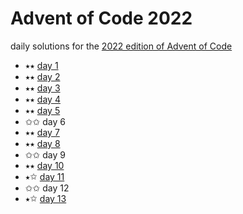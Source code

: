 # Advent of Code 2022

daily solutions for the [2022 edition of Advent of Code](https://adventofcode.com/2022)

- ⭑⭑ [day 1](/day-01/day1.js)
- ⭑⭑ [day 2](/day-02/day2.js)
- ⭑⭑ [day 3](/day-03/day3.js)
- ⭑⭑ [day 4](/day-04/day4.js)
- ⭑⭑ [day 5](/day-05/day5.js)
- ✩✩ day 6
- ⭑⭑ [day 7](/day-07/day7.js)
- ⭑⭑ [day 8](/day-08/day8.js)
- ✩✩ day 9
- ⭑⭑ [day 10](/day-10/day10.js)
- ⭑✩ [day 11](/day-11/day11.js)
- ✩✩ day 12
- ⭑✩ [day 13](/day-13/day13.js)
